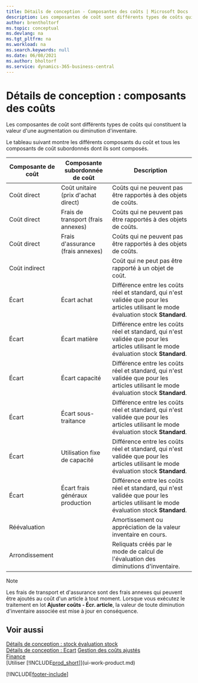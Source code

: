 ```yaml
---
title: Détails de conception - Composantes des coûts | Microsoft Docs
description: Les composantes de coût sont différents types de coûts qui constituent la valeur d'une augmentation ou diminution d'inventaire.
author: brentholtorf
ms.topic: conceptual
ms.devlang: na
ms.tgt_pltfrm: na
ms.workload: na
ms.search.keywords: null
ms.date: 06/08/2021
ms.author: bholtorf
ms.service: dynamics-365-business-central
---
```

# Détails de conception : composants des coûts
Les composantes de coût sont différents types de coûts qui constituent la valeur d'une augmentation ou diminution d'inventaire.  

 Le tableau suivant montre les différents composants du coût et tous les composants de coût subordonnés dont ils sont composés.  

|Composante de coût|Composante subordonnée de coût|Description|  
|--------------------|--------------------------------|---------------------------------------|  
|Coût direct|Coût unitaire (prix d'achat direct)|Coûts qui ne peuvent pas être rapportés à des objets de coûts.|  
|Coût direct|Frais de transport (frais annexes)|Coûts qui ne peuvent pas être rapportés à des objets de coûts.|  
|Coût direct|Frais d'assurance (frais annexes)|Coûts qui ne peuvent pas être rapportés à des objets de coûts.|  
|Coût indirect||Coût qui ne peut pas être rapporté à un objet de coût.|  
|Écart|Écart achat|Différence entre les coûts réel et standard, qui n'est validée que pour les articles utilisant le mode évaluation stock **Standard**.|  
|Écart|Écart matière|Différence entre les coûts réel et standard, qui n'est validée que pour les articles utilisant le mode évaluation stock **Standard**.|  
|Écart|Écart capacité|Différence entre les coûts réel et standard, qui n'est validée que pour les articles utilisant le mode évaluation stock **Standard**.|  
|Écart|Écart sous-traitance|Différence entre les coûts réel et standard, qui n'est validée que pour les articles utilisant le mode évaluation stock **Standard**.|  
|Écart|Utilisation fixe de capacité|Différence entre les coûts réel et standard, qui n'est validée que pour les articles utilisant le mode évaluation stock **Standard**.|  
|Écart|Écart frais généraux production|Différence entre les coûts réel et standard, qui n'est validée que pour les articles utilisant le mode évaluation stock **Standard**.|  
|Réévaluation||Amortissement ou appréciation de la valeur inventaire en cours.|  
|Arrondissement||Reliquats créés par le mode de calcul de l'évaluation des diminutions d'inventaire.|  

> [!NOTE]  
>  Les frais de transport et d'assurance sont des frais annexes qui peuvent être ajoutés au coût d'un article à tout moment. Lorsque vous exécutez le traitement en lot **Ajuster coûts - Écr. article**, la valeur de toute diminution d'inventaire associée est mise à jour en conséquence.  

## Voir aussi  
 [Détails de conception : stock évaluation stock](design-details-inventory-costing.md)   
 [Détails de conception : Ecart](design-details-variance.md) [Gestion des coûts ajustés](finance-manage-inventory-costs.md)  
 [Finance](finance.md)  
 [Utiliser [!INCLUDE[prod_short](includes/prod_short.md)]](ui-work-product.md)  


[!INCLUDE[footer-include](includes/footer-banner.md)]